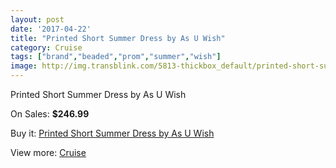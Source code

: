 ```yaml
---
layout: post
date: '2017-04-22'
title: "Printed Short Summer Dress by As U Wish"
category: Cruise
tags: ["brand","beaded","prom","summer","wish"]
image: http://img.transblink.com/5813-thickbox_default/printed-short-summer-dress-by-as-u-wish.jpg
---
```

Printed Short Summer Dress by As U Wish

On Sales: **$246.99**
<a href="https://www.transblink.com/en/cruise/1892-printed-short-summer-dress-by-as-u-wish.html"><amp-img layout="responsive" width="600" height="600" src="//img.transblink.com/5813-thickbox_default/printed-short-summer-dress-by-as-u-wish.jpg" alt="Printed Short Summer Dress by As U Wish 0" /></a>
<a href="https://www.transblink.com/en/cruise/1892-printed-short-summer-dress-by-as-u-wish.html"><amp-img layout="responsive" width="600" height="600" src="//img.transblink.com/5815-thickbox_default/printed-short-summer-dress-by-as-u-wish.jpg" alt="Printed Short Summer Dress by As U Wish 1" /></a>
<a href="https://www.transblink.com/en/cruise/1892-printed-short-summer-dress-by-as-u-wish.html"><amp-img layout="responsive" width="600" height="600" src="//img.transblink.com/5814-thickbox_default/printed-short-summer-dress-by-as-u-wish.jpg" alt="Printed Short Summer Dress by As U Wish 2" /></a>

Buy it: [Printed Short Summer Dress by As U Wish](https://www.transblink.com/en/cruise/1892-printed-short-summer-dress-by-as-u-wish.html "Printed Short Summer Dress by As U Wish")

View more: [Cruise](https://www.transblink.com/en/5-cruise "Cruise")